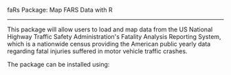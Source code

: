 faRs Package: Map FARS Data with R

-------------------------------------

This package will allow users to load and map data from the US National Highway Traffic Safety Administration's Fatality Analysis Reporting System, which is a nationwide census providing the American public yearly data regarding fatal injuries suffered in motor vehicle traffic crashes.

The package can be installed using:
